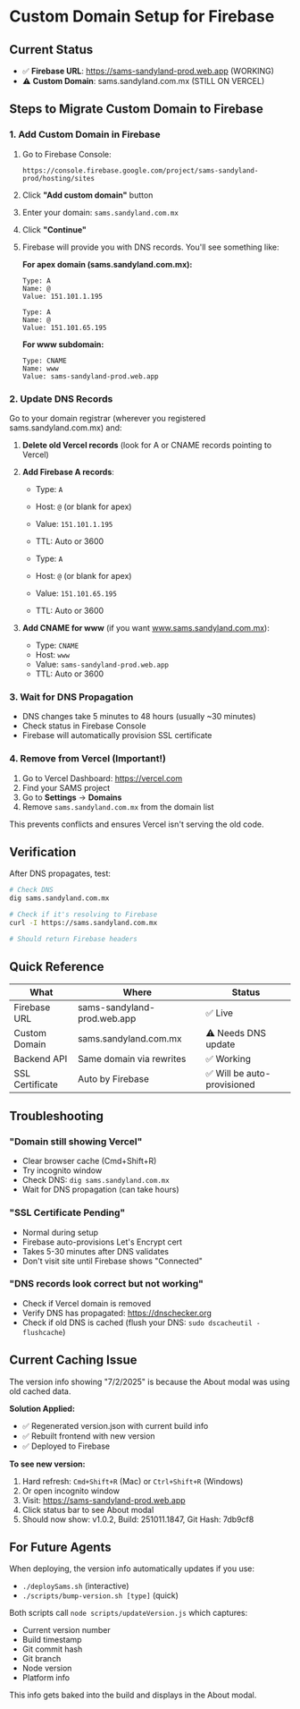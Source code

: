 # Custom Domain Setup for Firebase

## Current Status

- ✅ **Firebase URL**: https://sams-sandyland-prod.web.app (WORKING)
- ⚠️ **Custom Domain**: sams.sandyland.com.mx (STILL ON VERCEL)

## Steps to Migrate Custom Domain to Firebase

### 1. Add Custom Domain in Firebase

1. Go to Firebase Console:
   ```
   https://console.firebase.google.com/project/sams-sandyland-prod/hosting/sites
   ```

2. Click **"Add custom domain"** button

3. Enter your domain: `sams.sandyland.com.mx`

4. Click **"Continue"**

5. Firebase will provide you with DNS records. You'll see something like:

   **For apex domain (sams.sandyland.com.mx):**
   ```
   Type: A
   Name: @
   Value: 151.101.1.195
   
   Type: A
   Name: @
   Value: 151.101.65.195
   ```

   **For www subdomain:**
   ```
   Type: CNAME
   Name: www
   Value: sams-sandyland-prod.web.app
   ```

### 2. Update DNS Records

Go to your domain registrar (wherever you registered sams.sandyland.com.mx) and:

1. **Delete old Vercel records** (look for A or CNAME records pointing to Vercel)

2. **Add Firebase A records**:
   - Type: `A`
   - Host: `@` (or blank for apex)
   - Value: `151.101.1.195`
   - TTL: Auto or 3600

   - Type: `A`
   - Host: `@` (or blank for apex)
   - Value: `151.101.65.195`
   - TTL: Auto or 3600

3. **Add CNAME for www** (if you want www.sams.sandyland.com.mx):
   - Type: `CNAME`
   - Host: `www`
   - Value: `sams-sandyland-prod.web.app`
   - TTL: Auto or 3600

### 3. Wait for DNS Propagation

- DNS changes take 5 minutes to 48 hours (usually ~30 minutes)
- Check status in Firebase Console
- Firebase will automatically provision SSL certificate

### 4. Remove from Vercel (Important!)

1. Go to Vercel Dashboard: https://vercel.com
2. Find your SAMS project
3. Go to **Settings** → **Domains**
4. Remove `sams.sandyland.com.mx` from the domain list

This prevents conflicts and ensures Vercel isn't serving the old code.

## Verification

After DNS propagates, test:

```bash
# Check DNS
dig sams.sandyland.com.mx

# Check if it's resolving to Firebase
curl -I https://sams.sandyland.com.mx

# Should return Firebase headers
```

## Quick Reference

| What | Where | Status |
|------|-------|--------|
| Firebase URL | sams-sandyland-prod.web.app | ✅ Live |
| Custom Domain | sams.sandyland.com.mx | ⚠️ Needs DNS update |
| Backend API | Same domain via rewrites | ✅ Working |
| SSL Certificate | Auto by Firebase | ✅ Will be auto-provisioned |

## Troubleshooting

### "Domain still showing Vercel"
- Clear browser cache (Cmd+Shift+R)
- Try incognito window
- Check DNS: `dig sams.sandyland.com.mx`
- Wait for DNS propagation (can take hours)

### "SSL Certificate Pending"
- Normal during setup
- Firebase auto-provisions Let's Encrypt cert
- Takes 5-30 minutes after DNS validates
- Don't visit site until Firebase shows "Connected"

### "DNS records look correct but not working"
- Check if Vercel domain is removed
- Verify DNS has propagated: https://dnschecker.org
- Check if old DNS is cached (flush your DNS: `sudo dscacheutil -flushcache`)

## Current Caching Issue

The version info showing "7/2/2025" is because the About modal was using old cached data.

**Solution Applied:**
- ✅ Regenerated version.json with current build info
- ✅ Rebuilt frontend with new version
- ✅ Deployed to Firebase

**To see new version:**
1. Hard refresh: `Cmd+Shift+R` (Mac) or `Ctrl+Shift+R` (Windows)
2. Or open incognito window
3. Visit: https://sams-sandyland-prod.web.app
4. Click status bar to see About modal
5. Should now show: v1.0.2, Build: 251011.1847, Git Hash: 7db9cf8

## For Future Agents

When deploying, the version info automatically updates if you use:
- `./deploySams.sh` (interactive)
- `./scripts/bump-version.sh [type]` (quick)

Both scripts call `node scripts/updateVersion.js` which captures:
- Current version number
- Build timestamp
- Git commit hash
- Git branch
- Node version
- Platform info

This info gets baked into the build and displays in the About modal.

